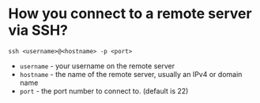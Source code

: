 # How you connect to a remote server via SSH?

```
ssh <username>@<hostname> -p <port>
```

- `username` - your username on the remote server
- `hostname` - the name of the remote server, usually an IPv4 or domain name
- `port` - the port number to connect to. (default is 22)
